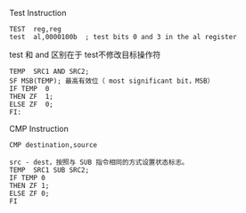 Test Instruction

```
TEST  reg,reg
test  al,0000100b  ; test bits 0 and 3 in the al register
```
test 和 and 区别在于 test不修改目标操作符

```
TEMP  SRC1 AND SRC2;
SF MSB(TEMP); 最高有效位（ most significant bit，MSB）
IF TEMP  0
THEN ZF  1;
ELSE ZF  0;
FI:
```

CMP Instruction
```
CMP destination,source

src - dest，按照与 SUB 指令相同的方式设置状态标志。
TEMP  SRC1 SUB SRC2;
IF TEMP 0
THEN ZF 1;
ELSE ZF 0;
FI
```